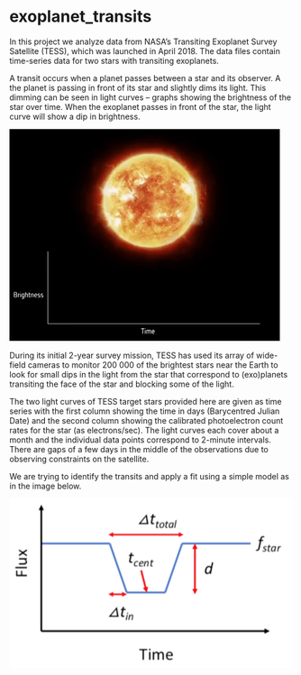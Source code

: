 # exoplanet_transits

In this project we analyze data from NASA’s Transiting Exoplanet Survey Satellite (TESS), 
which was launched in April 2018. The data files contain time-series data for two stars
with transiting exoplanets.

A transit occurs when a planet passes between a star and its observer. A the planet is passing in front of its star and slightly dims its light. This dimming can be seen in light curves – graphs showing the brightness of the star over time. When the exoplanet passes in front of the star, the light curve will show a dip in brightness.

![Alt text](Media/20191213_cheops-transit-method.gif)


During its initial 2-year survey mission, TESS has used its 
array of wide-field cameras to monitor 200 000 of the brightest stars near the Earth to look 
for small dips in the light from the star that correspond to (exo)planets transiting the face of 
the star and blocking some of the light.

The two light curves of TESS target stars provided here are given as time series with the
first column showing the time in days (Barycentred Julian Date) and the second column showing 
the calibrated photoelectron count rates for the star (as electrons/sec). The light curves each cover about a 
month and the individual data points correspond to 2-minute intervals. There are gaps of a few days in the middle of the observations due to observing constraints on the satellite. 

We are trying to identify the transits and apply a fit using a simple model as in the image below. 

![Alt text](<Media/Screenshot 2023-07-07 142313.png>)

